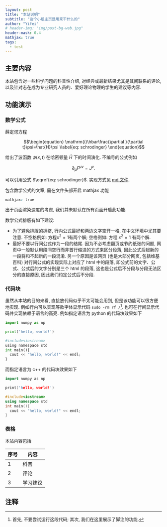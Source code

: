 ```yaml
---
layout: post
title: "本站说明"
subtitle: "这个小组主页是用来干什么的"
author: "Yifei"
# header-img: "img/post-bg-web.jpg"
header-mask: 0.4
mathjax: true
tags:
  - test
---
```


## 主要内容

本站包含对一些科学问题的科普性介绍, 对经典或最新结果尤其是其间联系的评论, 以及针对志在成为专业研究人员的、爱好理论物理的学生的建议等内容.

## 功能演示

### 数学公式

薛定谔方程

$$\begin{equation}
  \mathrm{i}\hbar\frac{\partial }{\partial t}\psi=\hat{H}\psi
  \label{eq: schrodinger}
\end{equation}$$

给出了波函数 $\psi\left(x,t\right)$ 在哈密顿量 $\hat{H}$ 下的时间演化. 不编号的公式例如

$$\partial_\mu F^{\mu\nu}=J^\nu.$$

可以引用公式 $\eqref{eq: schrodinger}$. 实现方式见 [md 文件](https://github.com/QuantumObserverIASTU/QuantumObserverIASTU.github.io/blob/main/_posts/2022-06-16-test.md).

包含数学公式的文章, 需在文件头部开启 mathjax 功能
```css
mathjax: true
```
出于页面渲染速度的考虑, 我们并未默认在所有页面开启此功能.

数学公式排版有如下建议:
- 为了避免排版的拥挤, 行内公式最好和两边文字空开一格, 在中文环境中尤其要注意. 不空格例如: 方程$x^2=1$有两个解; 空格例如: 方程 $x^2=1$ 有两个解. 
- 最好不要以行间公式作为一段的结尾. 因为不必考虑翻页或节约纸张的问题, 网页中一般默认用段间空行而非首行缩进的方式来区分段落, 因此公式后起新的一段将和不起新的一段混淆. 另一个原因是该网页 (也是大部分网页, 包括维基百科) 对行间公式的实现实际上对应了 html 中的段落, 即公式前的文字、公式、公式后的文字分别是三个 html 的段落, 这也是公式后不分段与分段无法区分的直接原因, 因此我们约定公式后不分段.

### 代码块

虽然从本站的目的来看, 直接放代码似乎不太可能会用到, 但是该功能可以很方便地实现. 例如行内可以实现等款字体显示代码 ``sudo -rm rf /``[^1]. 也可在行间显示代码并实现依赖于语言的高亮. 例如指定语言为 python 的代码块效果如下

```python
import numpy as np

print('hello, world!')

#include<iostream>
using namespace std
int main(){
  cout << "hello, world!" << endl;
}
```

而指定语言为 c++ 的代码块效果如下

```cpp
import numpy as np

print('hello, world!')

#include<iostream>
using namespace std
int main(){
  cout << "hello, world!" << endl;
}
```

### 表格

本站内容包括

序号 | 内容
--|--
1|科普
2|评论
3|学习建议

## 注释

[^1]: 首先, 不要尝试运行这段代码; 其次, 我们在这里展示了脚注的功能.